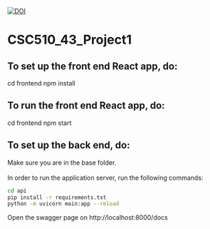 [![DOI](https://zenodo.org/badge/541238337.svg)](https://zenodo.org/badge/latestdoi/541238337)

# CSC510_43_Project1

## To set up the front end React app, do:
cd frontend
npm install

## To run the front end React app, do:
cd frontend
npm start

## To set up the back end, do:
Make sure you are in the base folder.<br><br>
In order to run the application server, run the following commands:
```bash
cd api
pip install -r requirements.txt
python -m uvicorn main:app --reload
```

Open the swagger page on http://localhost:8000/docs